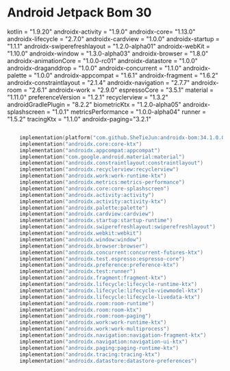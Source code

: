 # Android Jetpack Bom 30

kotlin = "1.9.20"
androidx-activity = "1.9.0"
androidx-core= "1.13.0"
androidx-lifecycle = "2.7.0"
androidx-cardview = "1.0.0"
androidx-startup = "1.1.1"
androidx-swiperefreshlayout = "1.2.0-alpha01"
androidx-webKit = "1.10.0"
androidx-window = "1.3.0-alpha03"
androidx-browser = "1.8.0"
androidx-animationCore = "1.0.0-rc01"
androidx-datastore = "1.0.0"
androidx-draganddrop = "1.0.0"
androidx-concurrent = "1.1.0"
androidx-palette = "1.0.0"
androidx-appcompat = "1.6.1"
androidx-fragment = "1.6.2"
androidx-constraintlayout = "2.1.4"
androidx-navigation = "2.7.7"
androidx-room = "2.6.1"
androidx-work = "2.9.0"
espressoCore = "3.5.1"
material = "1.11.0"
preferenceVersion = "1.2.1"
recyclerview = "1.3.2"
androidGradlePlugin = "8.2.2"
biometricKtx = "1.2.0-alpha05"
androidx-splashscreen = "1.0.1"
metricsPerformance = "1.0.0-alpha04"
runner = "1.5.2"
tracingKtx = "1.1.0"
androidx-paging="3.2.1"

```kotlin

    implementation(platform("com.github.SheTieJun:androidx-bom:34.1.0.0"))
    implementation("androidx.core:core-ktx")
    implementation("androidx.appcompat:appcompat")
    implementation("com.google.android.material:material")
    implementation("androidx.constraintlayout:constraintlayout")
    implementation("androidx.recyclerview:recyclerview")
    implementation("androidx.work:work-runtime-ktx")
    implementation("androidx.metrics:metrics-performance")
    implementation("androidx.core:core-splashscreen")
    implementation("androidx.activity:activity")
    implementation("androidx.activity:activity-ktx")
    implementation("androidx.palette:palette")
    implementation("androidx.cardview:cardview")
    implementation("androidx.startup:startup-runtime")
    implementation("androidx.swiperefreshlayout:swiperefreshlayout")
    implementation("androidx.webkit:webkit")
    implementation("androidx.window:window")
    implementation("androidx.browser:browser")
    implementation("androidx.concurrent:concurrent-futures-ktx")
    implementation("androidx.test.espresso:espresso-core")
    implementation("androidx.preference:preference-ktx")
    implementation("androidx.test:runner")
    implementation("androidx.fragment:fragment-ktx")
    implementation("androidx.lifecycle:lifecycle-runtime-ktx")
    implementation("androidx.lifecycle:lifecycle-viewmodel-ktx")
    implementation("androidx.lifecycle:lifecycle-livedata-ktx")
    implementation("androidx.room:room-runtime")
    implementation("androidx.room:room-ktx")
    implementation("androidx.room:room-paging")
    implementation("androidx.work:work-runtime-ktx")
    implementation("androidx.work:work-multiprocess")
    implementation("androidx.navigation:navigation-fragment-ktx")
    implementation("androidx.navigation:navigation-ui-ktx")
    implementation("androidx.paging:paging-runtime-ktx")
    implementation("androidx.tracing:tracing-ktx")
    implementation("androidx.datastore:datastore-preferences")
```
 